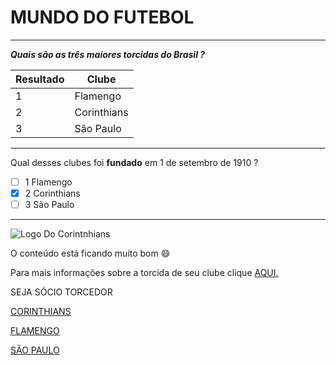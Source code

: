 
# MUNDO DO FUTEBOL 

------------------------------



***Quais são as três maiores torcidas do Brasil ?***


| Resultado   | Clube |
| ----------- | ----------- |
| 1           | Flamengo    |   
| 2           | Corinthians |
| 3           | São  Paulo |

------------------------------

Qual desses clubes foi **fundado** em 1 de setembro de  1910 ?

-  [ ] 1 Flamengo
-  [x] 2 Corinthians
-  [ ] 3 São Paulo   

------------------------------

![Logo Do Corintnhians](https://c4.wallpaperflare.com/wallpaper/13/381/144/corinthians-soccer-logo-wallpaper-preview.jpg)

O conteúdo  está ficando muito bom :smile:

Para mais informações sobre a torcida de seu clube clique  [AQUI.](https://pt.wikipedia.org/wiki/Lista_das_maiores_torcidas_de_futebol_do_Brasil )

SEJA SÓCIO TORCEDOR 

[CORINTHIANS](https://www.fieltorcedor.com.br)

[FLAMENGO](https://www.nrnoficial.com.br)

[SÃO PAULO](https://www.sociotorcedor.com.br/)






